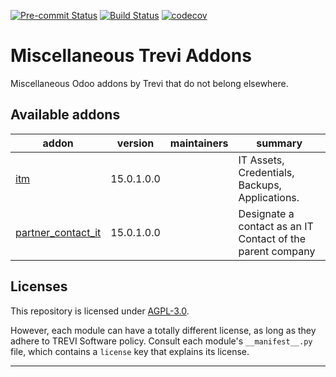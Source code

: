 
<!-- /!\ Non OCA Context : Set here the badge of your runbot / runboat instance. -->
[![Pre-commit Status](https://github.com/trevi-software/trevi-misc/actions/workflows/pre-commit.yml/badge.svg?branch=15.0)](https://github.com/trevi-software/trevi-misc/actions/workflows/pre-commit.yml?query=branch%3A15.0)
[![Build Status](https://github.com/trevi-software/trevi-misc/actions/workflows/test.yml/badge.svg?branch=15.0)](https://github.com/trevi-software/trevi-misc/actions/workflows/test.yml?query=branch%3A15.0)
[![codecov](https://codecov.io/gh/trevi-software/trevi-misc/branch/15.0/graph/badge.svg)](https://codecov.io/gh/trevi-software/trevi-misc)
<!-- /!\ Non OCA Context : Set here the badge of your translation instance. -->

<!-- /!\ do not modify above this line -->

# Miscellaneous Trevi Addons

Miscellaneous Odoo addons by Trevi that do not belong elsewhere.

<!-- /!\ do not modify below this line -->

<!-- prettier-ignore-start -->

[//]: # (addons)

Available addons
----------------
addon | version | maintainers | summary
--- | --- | --- | ---
[itm](itm/) | 15.0.1.0.0 |  | IT Assets, Credentials, Backups, Applications.
[partner_contact_it](partner_contact_it/) | 15.0.1.0.0 |  | Designate a contact as an IT Contact of the parent company

[//]: # (end addons)

<!-- prettier-ignore-end -->

## Licenses

This repository is licensed under [AGPL-3.0](LICENSE).

However, each module can have a totally different license, as long as they adhere to TREVI Software
policy. Consult each module's `__manifest__.py` file, which contains a `license` key
that explains its license.

----
<!-- /!\ Non OCA Context : Set here the full description of your organization. -->
